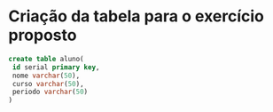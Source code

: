 # Criação da tabela para o exercício proposto

```sql
create table aluno(
 id serial primary key,
 nome varchar(50),
 curso varchar(50),
 periodo varchar(50)
)
```